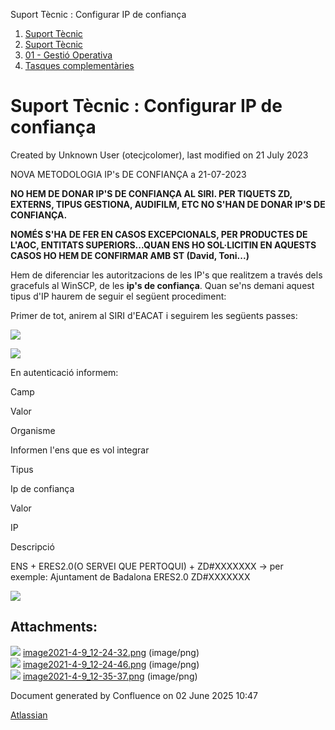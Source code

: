 Suport Tècnic : Configurar IP de confiança  

1.  [Suport Tècnic](index.md)
2.  [Suport Tècnic](13893782.md)
3.  [01 - Gestió Operativa](26313391.md)
4.  [Tasques complementàries](26313409.md)

Suport Tècnic : Configurar IP de confiança
==========================================

Created by Unknown User (otecjcolomer), last modified on 21 July 2023

NOVA METODOLOGIA IP's DE CONFIANÇA a 21-07-2023

  

**NO HEM DE DONAR IP'S DE CONFIANÇA AL SIRI. PER TIQUETS ZD, EXTERNS, TIPUS GESTIONA, AUDIFILM, ETC NO S'HAN DE DONAR IP'S DE CONFIANÇA.**

**NOMÉS S'HA DE FER EN CASOS EXCEPCIONALS, PER PRODUCTES DE L'AOC, ENTITATS SUPERIORS...QUAN ENS HO SOL·LICITIN EN AQUESTS CASOS HO HEM DE CONFIRMAR AMB ST (David, Toni...)**

  

Hem de diferenciar les autoritzacions de les IP's que realitzem a través dels gracefuls al WinSCP, de les **ip's de confiança**. Quan se'ns demani aquest tipus d'IP haurem de seguir el següent procediment:

Primer de tot, anirem al SIRI d'EACAT i seguirem les següents passes:

![](attachments/77824344/77824345.png)

![](attachments/77824344/77824346.png)

En autenticació informem:

Camp

Valor

Organisme

Informen l'ens que es vol integrar

Tipus

Ip de confiança

Valor

IP

Descripció

ENS + ERES2.0(O SERVEI QUE PERTOQUI) + ZD#XXXXXXX → per exemple: Ajuntament de Badalona ERES2.0 ZD#XXXXXXX

![](attachments/77824344/77824347.png)

Attachments:
------------

![](images/icons/bullet_blue.gif) [image2021-4-9\_12-24-32.png](attachments/77824344/77824345.png) (image/png)  
![](images/icons/bullet_blue.gif) [image2021-4-9\_12-24-46.png](attachments/77824344/77824346.png) (image/png)  
![](images/icons/bullet_blue.gif) [image2021-4-9\_12-35-37.png](attachments/77824344/77824347.png) (image/png)  

Document generated by Confluence on 02 June 2025 10:47

[Atlassian](http://www.atlassian.com/)